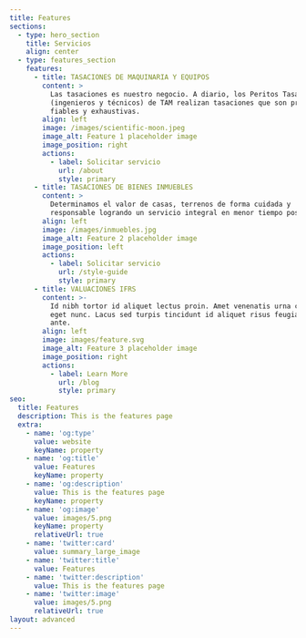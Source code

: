 ```yaml
---
title: Features
sections:
  - type: hero_section
    title: Servicios
    align: center
  - type: features_section
    features:
      - title: TASACIONES DE MAQUINARIA Y EQUIPOS
        content: >
          Las tasaciones es nuestro negocio. A diario, los Peritos Tasadores
          (ingenieros y técnicos) de TAM realizan tasaciones que son precisas,
          fiables y exhaustivas.
        align: left
        image: /images/scientific-moon.jpeg
        image_alt: Feature 1 placeholder image
        image_position: right
        actions:
          - label: Solicitar servicio
            url: /about
            style: primary
      - title: TASACIONES DE BIENES INMUEBLES
        content: >
          Determinamos el valor de casas, terrenos de forma cuidada y
          responsable logrando un servicio integral en menor tiempo posible.
        align: left
        image: /images/inmuebles.jpg
        image_alt: Feature 2 placeholder image
        image_position: left
        actions:
          - label: Solicitar servicio
            url: /style-guide
            style: primary
      - title: VALUACIONES IFRS
        content: >-
          Id nibh tortor id aliquet lectus proin. Amet venenatis urna cursus
          eget nunc. Lacus sed turpis tincidunt id aliquet risus feugiat in
          ante.
        align: left
        image: images/feature.svg
        image_alt: Feature 3 placeholder image
        image_position: right
        actions:
          - label: Learn More
            url: /blog
            style: primary
seo:
  title: Features
  description: This is the features page
  extra:
    - name: 'og:type'
      value: website
      keyName: property
    - name: 'og:title'
      value: Features
      keyName: property
    - name: 'og:description'
      value: This is the features page
      keyName: property
    - name: 'og:image'
      value: images/5.png
      keyName: property
      relativeUrl: true
    - name: 'twitter:card'
      value: summary_large_image
    - name: 'twitter:title'
      value: Features
    - name: 'twitter:description'
      value: This is the features page
    - name: 'twitter:image'
      value: images/5.png
      relativeUrl: true
layout: advanced
---
```

